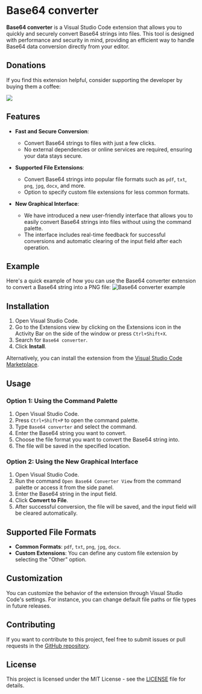 # Base64 converter

**Base64 converter** is a Visual Studio Code extension that allows you to quickly and securely convert Base64 strings into files. This tool is designed with performance and security in mind, providing an efficient way to handle Base64 data conversion directly from your editor.

## Donations

If you find this extension helpful, consider supporting the developer by buying them a coffee:

<a href="https://www.buymeacoffee.com/xubylelec"><img src="https://img.buymeacoffee.com/button-api/?text=Buy me a coffee&emoji=☕&slug=xubylelec&button_colour=BD5FFF&font_colour=ffffff&font_family=Lato&outline_colour=000000&coffee_colour=FFDD00" /></a>

## Features

- **Fast and Secure Conversion**:
  - Convert Base64 strings to files with just a few clicks.
  - No external dependencies or online services are required, ensuring your data stays secure.
  
- **Supported File Extensions**:
  - Convert Base64 strings into popular file formats such as `pdf`, `txt`, `png`, `jpg`, `docx`, and more.
  - Option to specify custom file extensions for less common formats.

- **New Graphical Interface**:
  - We have introduced a new user-friendly interface that allows you to easily convert Base64 strings into files without using the command palette.
  - The interface includes real-time feedback for successful conversions and automatic clearing of the input field after each operation.

## Example

Here's a quick example of how you can use the Base64 converter extension to convert a Base64 string into a PNG file:
![Base64 converter example](https://i.imgur.com/tEmCxmv.png)

## Installation

1. Open Visual Studio Code.
2. Go to the Extensions view by clicking on the Extensions icon in the Activity Bar on the side of the window or press `Ctrl+Shift+X`.
3. Search for `Base64 converter`.
4. Click **Install**.

Alternatively, you can install the extension from the [Visual Studio Code Marketplace](https://marketplace.visualstudio.com/items?itemName=Xubylele.base64-converter).

## Usage

### Option 1: Using the Command Palette

1. Open Visual Studio Code.
2. Press `Ctrl+Shift+P` to open the command palette.
3. Type `Base64 converter` and select the command.
4. Enter the Base64 string you want to convert.
5. Choose the file format you want to convert the Base64 string into.
6. The file will be saved in the specified location.

### Option 2: Using the New Graphical Interface

1. Open Visual Studio Code.
2. Run the command `Open Base64 Converter View` from the command palette or access it from the side panel.
3. Enter the Base64 string in the input field.
4. Click **Convert to File**.
5. After successful conversion, the file will be saved, and the input field will be cleared automatically.

## Supported File Formats

- **Common Formats**: `pdf`, `txt`, `png`, `jpg`, `docx`.
- **Custom Extensions**: You can define any custom file extension by selecting the "Other" option.

## Customization

You can customize the behavior of the extension through Visual Studio Code's settings. For instance, you can change default file paths or file types in future releases.

## Contributing

If you want to contribute to this project, feel free to submit issues or pull requests in the [GitHub repository](https://github.com/xubylele/base64-converter).

## License

This project is licensed under the MIT License - see the [LICENSE](LICENSE) file for details.
